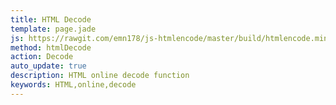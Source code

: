 ```yaml
---
title: HTML Decode
template: page.jade
js: https://rawgit.com/emn178/js-htmlencode/master/build/htmlencode.min.js
method: htmlDecode
action: Decode
auto_update: true
description: HTML online decode function
keywords: HTML,online,decode
---
```

